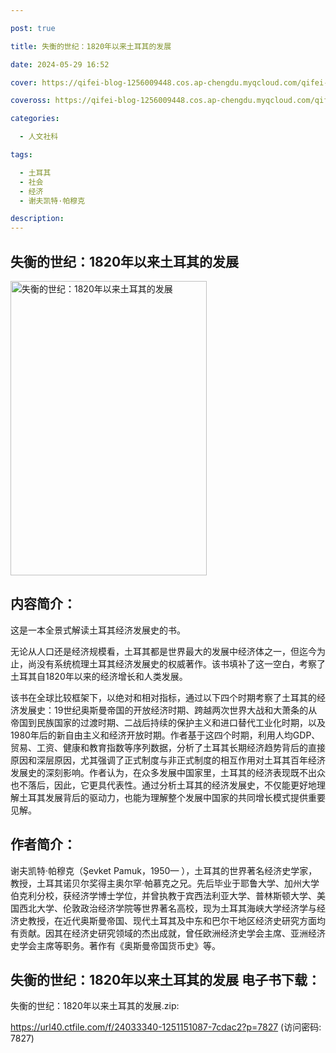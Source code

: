 ```yaml
---

post: true

title: 失衡的世纪：1820年以来土耳其的发展

date: 2024-05-29 16:52

cover: https://qifei-blog-1256009448.cos.ap-chengdu.myqcloud.com/qifei-blog/65532836c458853aefab6c33.jpg

coveross: https://qifei-blog-1256009448.cos.ap-chengdu.myqcloud.com/qifei-blog/65532836c458853aefab6c33.jpg

categories:

  - 人文社科

tags:

  - 土耳其
  - 社会
  - 经济
  - 谢夫凯特·帕穆克

description:
---
```


## 失衡的世纪：1820年以来土耳其的发展
<img alt="失衡的世纪：1820年以来土耳其的发展 " class="aligncenter loaded" data-was-processed="true" decoding="async" fetchpriority="high" height="471" src="https://qifei-blog-1256009448.cos.ap-chengdu.myqcloud.com/qifei-blog/65532836c458853aefab6c33.jpg " style="cursor: zoom-in;" width="314"/>

## 内容简介：

这是一本全景式解读土耳其经济发展史的书。

无论从人口还是经济规模看，土耳其都是世界最大的发展中经济体之一，但迄今为止，尚没有系统梳理土耳其经济发展史的权威著作。该书填补了这一空白，考察了土耳其自1820年以来的经济增长和人类发展。

该书在全球比较框架下，以绝对和相对指标，通过以下四个时期考察了土耳其的经济发展史：19世纪奥斯曼帝国的开放经济时期、跨越两次世界大战和大萧条的从帝国到民族国家的过渡时期、二战后持续的保护主义和进口替代工业化时期，以及1980年后的新自由主义和经济开放时期。作者基于这四个时期，利用人均GDP、贸易、工资、健康和教育指数等序列数据，分析了土耳其长期经济趋势背后的直接原因和深层原因，尤其强调了正式制度与非正式制度的相互作用对土耳其百年经济发展史的深刻影响。作者认为，在众多发展中国家里，土耳其的经济表现既不出众也不落后，因此，它更具代表性。通过分析土耳其的经济发展史，不仅能更好地理解土耳其发展背后的驱动力，也能为理解整个发展中国家的共同增长模式提供重要见解。

## 作者简介：

谢夫凯特·帕穆克（Şevket Pamuk，1950— ），土耳其的世界著名经济史学家，教授，土耳其诺贝尔奖得主奥尔罕·帕慕克之兄。先后毕业于耶鲁大学、加州大学伯克利分校，获经济学博士学位，并曾执教于宾西法利亚大学、普林斯顿大学、美国西北大学、伦敦政治经济学院等世界著名高校，现为土耳其海峡大学经济学与经济史教授，在近代奥斯曼帝国、现代土耳其及中东和巴尔干地区经济史研究方面均有贡献。因其在经济史研究领域的杰出成就，曾任欧洲经济史学会主席、亚洲经济史学会主席等职务。著作有《奥斯曼帝国货币史》等。

## 失衡的世纪：1820年以来土耳其的发展 电子书下载：

失衡的世纪：1820年以来土耳其的发展.zip: 

https://url40.ctfile.com/f/24033340-1251151087-7cdac2?p=7827 (访问密码: 7827)
